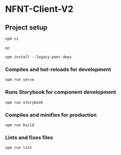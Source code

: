 # NFNT-Client-V2

## Project setup
```
npm ci
```
or
```
npm install --legacy-peer-deps
```

### Compiles and hot-reloads for development
```
npm run serve
```

### Runs Storybook for component development
```
npm run storybook
```

### Compiles and minifies for production
```
npm run build
```

### Lints and fixes files
```
npm run lint
```
